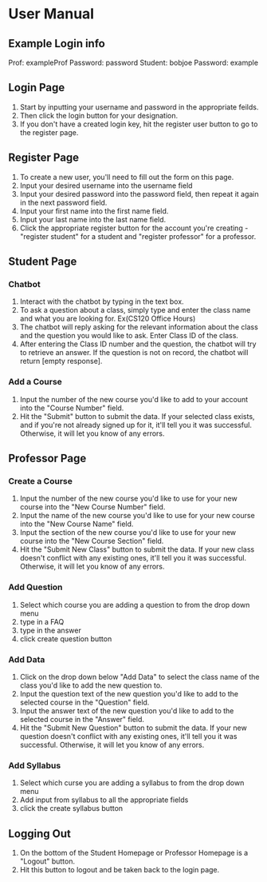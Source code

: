 # User Manual
## Example Login info
Prof: exampleProf Password: password
Student: bobjoe Password: example
## Login Page
1. Start by inputting your username and password in the appropriate feilds.
2. Then click the login button for your designation.
3. If you don't have a created login key, hit the register user button to go to the register page.

## Register Page
1. To create a new user, you'll need to fill out the form on this page.
2. Input your desired username into the username field
3. Input your desired password into the password field, then repeat it again in the next password field.
4. Input your first name into the first name field.
5. Input your last name into the last name field.
6. Click the appropriate register button for the account you're creating - "register student" for a student and "register professor" for a professor.

## Student Page
### Chatbot
1. Interact with the chatbot by typing in the text box.
2. To ask a question about a class, simply type and enter the class name and what you are looking for. Ex(CS120 Office Hours)
3. The chatbot will reply asking for the relevant information about the class and the question you would like to ask. Enter Class ID of the class.
4. After entering the Class ID number and the question, the chatbot will try to retrieve an answer. If the question is not on record, the chatbot will return [empty response].
### Add a Course
1. Input the number of the new course you'd like to add to your account into the "Course Number" field.
2. Hit the "Submit" button to submit the data. If your selected class exists, and if you're not already signed up for it, it'll tell you it was successful. Otherwise, it will let you know of any errors.
  
## Professor Page
### Create a Course
1. Input the number of the new course you'd like to use for your new course into the "New Course Number" field.
2. Input the name of the new course you'd like to use for your new course into the "New Course Name" field.
3. Input the section of the new course you'd like to use for your new course into the "New Course Section" field.
4. Hit the "Submit New Class" button to submit the data. If your new class doesn't conflict with any existing ones, it'll tell you it was successful. Otherwise, it will let you know of any errors.
### Add Question
1. Select which course you are adding a question to from the drop down menu
2. type in a FAQ
3. type in the answer
4. click create question button
### Add Data
1. Click on the drop down below "Add Data" to select the class name of the class you'd like to add the new question to.
2. Input the question text of the new question you'd like to add to the selected course in the "Question" field.
2. Input the answer text of the new question you'd like to add to the selected course in the "Answer" field.
4. Hit the "Submit New Question" button to submit the data. If your new question doesn't conflict with any existing ones, it'll tell you it was successful. Otherwise, it will let you know of any errors.
### Add Syllabus
1. Select which curse you are adding a syllabus to from the drop down menu
2. Add input from syllabus to all the appropriate fields
3. click the create syllabus button
## Logging Out
1. On the bottom of the Student Homepage or Professor Homepage is a "Logout" button.
2. Hit this button to logout and be taken back to the login page.

